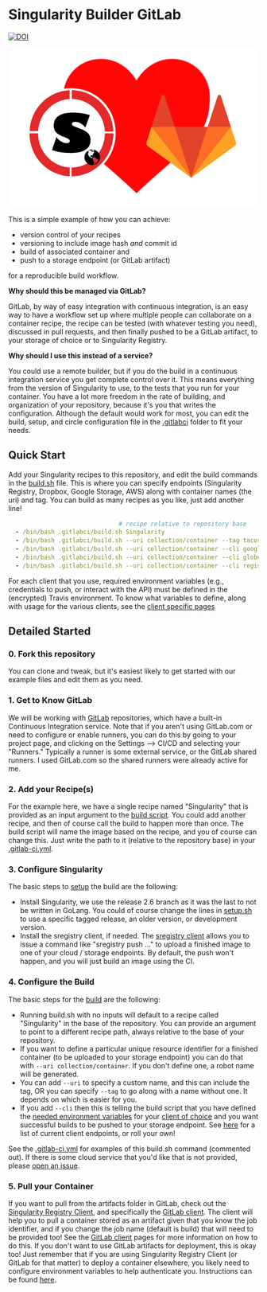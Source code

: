 # Singularity Builder GitLab

[![DOI](https://zenodo.org/badge/DOI/10.5281/zenodo.3834833.svg)](https://doi.org/10.5281/zenodo.3834833)


![.gitlabci/sregistry-gitlab.png](.gitlabci/sregistry-gitlab.png)

This is a simple example of how you can achieve:

 - version control of your recipes
 - versioning to include image hash *and* commit id
 - build of associated container and
 - push to a storage endpoint (or GitLab artifact)

for a reproducible build workflow.

**Why should this be managed via GitLab?**

GitLab, by way of easy integration with continuous integration, is an easy way
to have a workflow set up where multiple people can collaborate on a container recipe,
the recipe can be tested (with whatever testing you need), discussed in pull requests,
and then finally pushed to be a GitLab artifact, to your storage of choice 
or to Singularity Registry.

**Why should I use this instead of a service?**

You could use a remote builder, but if you do the build in a continuous integration
service you get complete control over it. This means everything from the version of
Singularity to use, to the tests that you run for your container. You have a lot more
freedom in the rate of building, and organization of your repository, because it's you
that writes the configuration. Although the default would work for most, you can 
edit the build, setup, and circle configuration file in the 
[.gitlabci](.gitlabci) folder to fit your needs.

## Quick Start

Add your Singularity recipes to this repository, and edit the build commands in
the [build.sh](.gitlabci/build.sh) file. This is where you can specify endpoints 
(Singularity Registry, Dropbox, Google Storage, AWS) along with container names
(the uri) and tag. You can build as many recipes as you like, just add another line!

```yaml
                               # recipe relative to repository base
  - /bin/bash .gitlabci/build.sh Singularity
  - /bin/bash .gitlabci/build.sh --uri collection/container --tag tacos --cli google-storage Singularity
  - /bin/bash .gitlabci/build.sh --uri collection/container --cli google-drive Singularity
  - /bin/bash .gitlabci/build.sh --uri collection/container --cli globus Singularity
  - /bin/bash .gitlabci/build.sh --uri collection/container --cli registry Singularity
```

For each client that you use, required environment variables (e.g., credentials to push,
or interact with the API) must be defined in the (encrypted) Travis environment. To
know what variables to define, along with usage for the various clients, see
the [client specific pages](https://singularityhub.github.io/sregistry-cli/clients)

## Detailed Started

### 0. Fork this repository

You can clone and tweak, but it's easiest likely to get started with our example
files and edit them as you need.

### 1. Get to Know GitLab

We will be working with [GitLab](https://www.gitlab.com) repositories, which have
a built-in Continuous Integration service. Note that if you aren't using GitLab.com
or need to configure or enable runners, you can do this by going to your project page,
and clicking on the Settings --> CI/CD and selecting your "Runners." Typically a runner
is some external service, or the GitLab shared runners. I used GitLab.com so the 
shared runners were already active for me.
 
### 2. Add your Recipe(s)

For the example here, we have a single recipe named "Singularity" that is provided 
as an input argument to the [build script](.gitlabci/build.sh). You could add another 
recipe, and then of course call the build to happen more than once. 
The build script will name the image based on the recipe, and you of course
can change this. Just write the path to it (relative to the repository base) in
your [.gitlab-ci.yml](.gitlab-ci.yml).


### 3. Configure Singularity

The basic steps to [setup](.gitlabci/setup.sh) the build are the following:

 - Install Singularity, we use the release 2.6 branch as it was the last to not be written in GoLang. You could of course change the lines in [setup.sh](.gitlabci/setup.sh) to use a specific tagged release, an older version, or development version.
 - Install the sregistry client, if needed. The [sregistry client](https://singularityhub.github.io/sregistry-cli) allows you to issue a command like "sregistry push ..." to upload a finished image to one of your cloud / storage endpoints. By default, the push won't happen, and you will just build an image using the CI.

### 4. Configure the Build

The basic steps for the [build](.gitlabci/build.sh) are the following:

 - Running build.sh with no inputs will default to a recipe called "Singularity" in the base of the repository. You can provide an argument to point to a different recipe path, always relative to the base of your repository.
 - If you want to define a particular unique resource identifier for a finished container (to be uploaded to your storage endpoint) you can do that with `--uri collection/container`. If you don't define one, a robot name will be generated.
 - You can add `--uri` to specify a custom name, and this can include the tag, OR you can specify `--tag` to go along with a name without one. It depends on which is easier for you.
 - If you add `--cli` then this is telling the build script that you have defined the [needed environment variables](https://circleci.com/docs/2.0/env-vars/) for your [client of choice](https://singularityhub.github.io/sregistry-cli/clients) and you want successful builds to be pushed to your storage endpoint. See [here](https://singularityhub.github.io/sregistry-cli/clients) for a list of current client endpoints, or roll your own!

See the [.gitlab-ci.yml](.gitlab-ci.yml) for examples of this build.sh command (commented out). If there is some cloud service that you'd like that is not provided, please [open an issue](https://www.github.com/singularityhub/sregistry-cli/issues).

### 5. Pull your Container

If you want to pull from the artifacts folder in GitLab, check out the 
[Singularity Registry Client](https://www.github.com/singularityhub/sregistry-cli), and 
specifically the [GitLab client](https://singularityhub.github.io/client-gitlab). The client
will help you to pull a container stored as an artifact given that you know the job identifier,
and if you change the job name (default is build) that will need to be provided too!
See the [GitLab client](https://singularityhub.github.io/client-gitlab) pages for more information
on how to do this. If you don't want to use GitLab artifacts for deployment, this is okay too!
Just remember that if you are using Singularity Registry Client (or GitLab for that matter)
to deploy a container elsewhere, you likely need to configure environment variables to help authenticate you. Instructions can be found [here](https://code.stanford.edu/help/ci/variables/README#variables).
